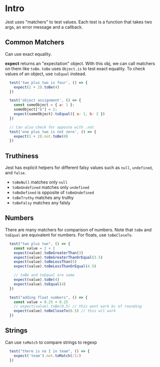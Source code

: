 # Intro
Jest uses "matchers" to test values. Each test is a function that takes two args, an error message and a callback. 
## Common Matchers
Can use exact equality. 

**expect** returns an "expectation" object. With this obj, we can call matchers on them like `toBe`. `toBe` uses `Object.is` to test exact equality. To check values of an object, use `toEqual` instead.
```js
  test('two plus two is four', () => {
    expect(2 + 2).toBe(4)
  })

  test('object assignment', () => {
    const someObject = { a: 1 };
    someObject["b"] = 2;
    expect(someObject).toEqual({ a: 1, b: 2 })
  })

  // Can also check for opposte with .not
  test('one plus two is not zero', () => {
    expect(1 + 2).not.toBe(0)
  })
```

## Truthiness
Jest has explicit helpers for different falsy values such as `null`, `undefined`, and `false`.
* `toBeNull` matches only `null`
* `toBeUndefined` matches only `undefined`
* `toBeDefined` is opposite of `toBeUndefined`
* `toBeTruthy` matches any truthy 
* `toBeFalsy` matches any falsly 

## Numbers 
There are many matchers for comparison of numbers. Note that `toBe` and `toEqual` are equivalent for numbers. For floats, use `toBeCloseTo`. 
```js
  test("two plus two", () => {
    const value = 2 + 2
    expect(value).toBeGreaterThan(3)
    expect(value).toBeGreaterThanOrEqual(3.5)
    expect(value).toBeLessThan(5)
    expect(value).toBeLessThanOrEqual(4.5)

    // toBe and toEqual are same
    expect(value).toBe(4)
    expect(value).toEqual(4)
  })

  test("adding float numbers", () => {
    const value = 0.25 + 0.25
    // expect(value).toBe(0.5) // this wont work bc of rounding 
    expect(value).toBeCloseTo(0.5) // this wil work 
  })
```

## Strings
Can use `toMatch` to compare strings to regexp 
```js
  test("there is no I in team", () => {
    expect('team').not.toMatch(/I/)
  })
```